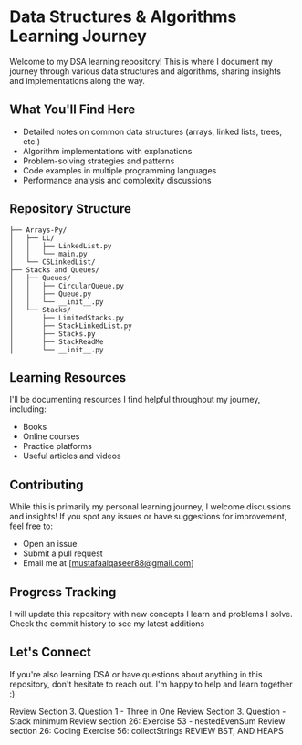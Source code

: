 # Data Structures & Algorithms Learning Journey

Welcome to my DSA learning repository! This is where I document my journey through various data structures and algorithms, sharing insights and implementations along the way.

## What You'll Find Here

- Detailed notes on common data structures (arrays, linked lists, trees, etc.)
- Algorithm implementations with explanations
- Problem-solving strategies and patterns
- Code examples in multiple programming languages
- Performance analysis and complexity discussions

## Repository Structure

```
├── Arrays-Py/
│   ├── LL/
│   │   ├── LinkedList.py
│   │   └── main.py
│   └── CSLinkedList/
├── Stacks and Queues/
│   ├── Queues/
│   │   ├── CircularQueue.py
│   │   ├── Queue.py
│   │   └── __init__.py
│   └── Stacks/
│       ├── LimitedStacks.py
│       ├── StackLinkedList.py
│       ├── Stacks.py
│       ├── StackReadMe
│       └── __init__.py
```

## Learning Resources

I'll be documenting resources I find helpful throughout my journey, including:
- Books
- Online courses
- Practice platforms
- Useful articles and videos

## Contributing

While this is primarily my personal learning journey, I welcome discussions and insights! If you spot any issues or have suggestions for improvement, feel free to:
- Open an issue
- Submit a pull request
- Email me at [mustafaalqaseer88@gmail.com]

## Progress Tracking

I will update this repository with new concepts I learn and problems I solve. Check the commit history to see my latest additions

## Let's Connect

If you're also learning DSA or have questions about anything in this repository, don't hesitate to reach out. I'm happy to help and learn together :)




Review Section 3. Question 1 - Three in One
Review Section 3. Question  - Stack minimum
Review section 26: Exercise 53 - nestedEvenSum
Review section 26: Coding Exercise 56: collectStrings
REVIEW BST, AND HEAPS

 

